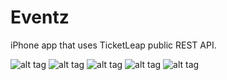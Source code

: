 Eventz
======

iPhone app that uses TicketLeap public REST API.

![alt tag](/photo1.PNG)
![alt tag](photo2.PNG)
![alt tag](photo3.PNG)
![alt tag](photo4.PNG)
![alt tag](photo5.PNG)
